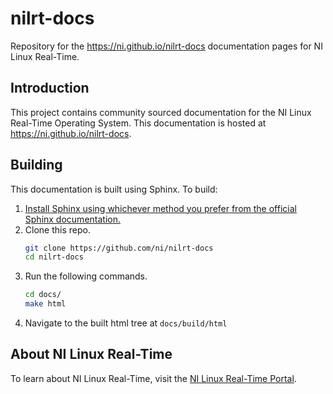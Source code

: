 # nilrt-docs
Repository for the https://ni.github.io/nilrt-docs documentation pages for NI Linux Real-Time. 

## Introduction
This project contains community sourced documentation for the NI Linux Real-Time Operating System. This documentation is hosted at https://ni.github.io/nilrt-docs.

## Building
This documentation is built using Sphinx. To build:

1. [Install Sphinx using whichever method you prefer from the official Sphinx documentation.](https://www.sphinx-doc.org/en/master/usage/installation.html)
2. Clone this repo.
   ``` bash
   git clone https://github.com/ni/nilrt-docs
   cd nilrt-docs
   ```
3. Run the following commands.
   ``` bash
   cd docs/
   make html
   ```
4. Navigate to the built html tree at `docs/build/html`

## About NI Linux Real-Time
To learn about NI Linux Real-Time, visit the [NI Linux Real-Time Portal](http://www.ni.com/white-paper/14627/en/).